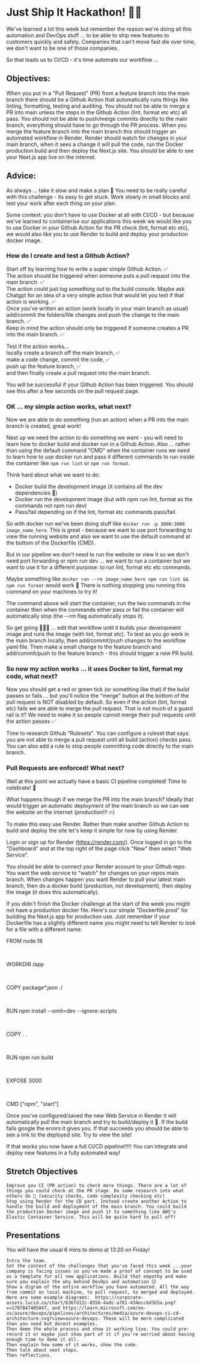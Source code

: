 # Just Ship It Hackathon! 🏴‍☠️

We've learned a lot this week but remember the reason we're doing all this automation and DevOps stuff ... to be able to ship new features to customers quickly and safely. Companies that can't move fast die over time, we don't want to be one of those companies.

So that leads us to CI/CD - it's time automate our workflow ...

## Objectives:

When you put in a "Pull Request" (PR) from a feature branch into the main branch there should be a Github Action that automatically runs things like linting, formatting, testing and auditing.
You should not be able to merge a PR into main unless the steps in the Github Action (lint, format etc etc) all pass.
You should not be able to push/merge commits directly to the main branch, everything should have to go through the PR process.
When you merge the feature branch into the main branch this should trigger an automated workflow in Render. Render should watch for changes in your main branch, when it sees a change it will pull the code, run the Docker production build and then deploy the Next.js site. You should be able to see your Next.js app live on the internet.

## Advice:

As always ... take it slow and make a plan 🙂 You need to be really careful with this challenge - its easy to get stuck. Work slowly in small blocks and test your work after each thing on your plan.

Some context: you don't have to use Docker at all with CI/CD - but because we've learned to containerise our applications this week we would like you to use Docker in your Github Action for the PR check (lint, format etc etc), we would also like you to use Render to build and deploy your production docker image.

### How do I create and test a Github Action?

Start off by learning how to write a super simple Github Action. ✅  
The action should be triggered when someone puts a pull request into the main branch. ✅  
The action could just log something out to the build console. Maybe ask Chatgpt for an idea of a very simple action that would let you test if that action is working. ✅  
Once you've written an action (work locally in your main branch as usual) add/commit the folders/file changes and push the change to the main branch. ✅  
Keep in mind the action should only be triggered if someone creates a PR into the main branch. ✅

Test if the action works...  
 locally create a branch off the main branch, ✅  
 make a code change, commit the code, ✅  
 push up the feature branch, ✅  
 and then finally create a pull request into the main branch.

You will be successful if your Github Action has been triggered. You should see this after a few seconds on the pull request page.

### OK ... my simple action works, what next?

Now we are able to do something (run an action) when a PR into the main branch is created, great work!

Next up we need the action to do something we want - you will need to learn how to docker build and docker run in a Github Action. Also ... rather than using the default command "CMD" when the container runs we need to learn how to use docker run and pass it different commands to run inside the container like `npm run lint` or `npm run format`.

Think hard about what we want to do:

- Docker build the development image (it contains all the dev dependencies 🙂)
- Docker run the development image (but with npm run lint, format as the commands not npm run dev)
- Pass/fail depending on if the lint, format etc commands pass/fail.

So with docker run we've been doing stuff like `docker run -p 3000:3000 image_name_here`. This is great - because we want to use port forwarding to view the running website and also we want to use the default command at the bottom of the Dockerfile (CMD).

But in our pipeline we don't need to run the website or view it so we don't need port forwarding or npm run dev ... we want to run a container but we want to use it for a different purpose: to run lint, format etc etc commands.

Maybe something like `docker run --rm image_name_here npm run lint && npm run format` would work 👀 There is nothing stopping you running this command on your machines to try it!

The command above will start the container, run the two commands in the container then when the commands either pass or fail the container will automatically stop (the --rm flag automatically stops it).

So get going 🏃🏼‍♂️ ... edit that workflow until it builds your development image and runs the image (with lint, format etc). To test as you go work in the main branch locally, then add/commit/push changes to the workflow yaml file. Then make a small change to the feature branch and add/commit/push to the feature branch - this should trigger a new PR build.

### So now my action works ... it uses Docker to lint, format my code, what next?

Now you should get a red or green tick (or something like that) if the build passes or fails ... but you'll notice the "merge" button at the bottom of the pull request is NOT disabled by default. So even if the action (lint, format etc) fails we are able to merge the pull request. That is not much of a guard rail is it? We need to make it so people cannot merge their pull requests until the action passes ✅

Time to research Github "Rulesets". You can configure a ruleset that says: you are not able to merge a pull request until all build (action) checks pass. You can also add a rule to stop people committing code directly to the main branch.

### Pull Requests are enforced! What next?

Well at this point we actually have a basic CI pipeline completed! Time to celebrate! 🎉

What happens though if we merge the PR into the main branch? Ideally that would trigger an automatic deployment of the main branch so we can see the website on the internet (production!!! 🔥)

To make this easy use Render. Rather than make another Github Action to build and deploy the site let's keep it simple for now by using Render.

Login or sign up for Render (https://render.com/). Once logged in go to the "Dashboard" and at the top right of the page click "New" then select "Web Service".

You should be able to connect your Render account to your Github repo. You want the web service to "watch" for changes on your repos main branch. When changes happen you want Render to pull your latest main branch, then do a docker build (production, not development), then deploy the image (it does this automatically).

If you didn't finish the Docker challenge at the start of the week you might not have a production docker file. Here's our simple "Dockerfile.prod" for building the Next.js app for production use. Just remember if your Dockerfile has a slightly different name you might need to tell Render to look for a file with a different name:

FROM node:18

​

WORKDIR /app

​

COPY package\*.json ./

​

RUN npm install --omit=dev --ignore-scripts

​

COPY . .

​

RUN npm run build

​

EXPOSE 3000

​

CMD ["npm", "start"]

Once you've configured/saved the new Web Service in Render it will automatically pull the main branch and try to build/deploy it 🎉. If the build fails google the errors it gives you. If that succeeds you should be able to see a link to the deployed site. Try to view the site!

If that works you now have a full CI/CD pipeline!!!!! You can integrate and deploy new features in a fully automated way!

## Stretch Objectives

    Improve you CI (PR action) to check more things. There are a lot of things you could check at the PR stage. Do some research into what others do 🙂 (security checks, code complexity checking etc)
    Stop using Render for the CD part. Instead create another Action to handle the build and deployment of the main branch. You could build the production Docker image and push it to something like AWS's Elastic Container Service. This will be quite hard to pull off!

## Presentations

You will have the usual 6 mins to demo at 13:20 on Friday!

    Intro the team.
    Set the context of the challenges that you've faced this week ...your company is facing issues so you've made a proof of concept to be used as a template for all new applications. Build that empathy and make sure you explain the why behind DevOps and automation 😉
    Show a digram of the entire workflow you have automated. All the way from commit on local machine, to pull request, to merged and deployed. Here are some example diagrams:  https://corporate-assets.lucid.co/chart/636fd12c-8356-4adc-a781-434eccbd3b5a.png?v=1707847405047, and https://learn.microsoft.com/en-us/azure/devops/pipelines/architectures/media/azure-devops-ci-cd-architecture.svg?view=azure-devops. These will be more complicated than you need but decent examples.
    Then demo the whole process and show it working live. You could pre-record it or maybe just show part of it if you're worried about having enough time to demo it all.
    Then explain how some of it works, show the code.
    Then talk about next steps.
    Then reflections.
